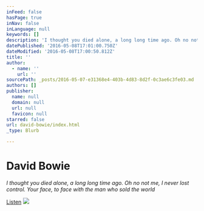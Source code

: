 ```yaml
---
inFeed: false
hasPage: true
inNav: false
inLanguage: null
keywords: []
description: 'I thought you died alone, a long long time ago. Oh no not me, I never lost control. Your face, to face with the man who sold the world'
datePublished: '2016-05-08T17:01:00.750Z'
dateModified: '2016-05-08T17:00:50.812Z'
title: ''
author:
  - name: ''
    url: ''
sourcePath: _posts/2016-05-07-e31368e4-403b-4d83-8d2f-0c3ae6c3fe03.md
authors: []
publisher:
  name: null
  domain: null
  url: null
  favicon: null
starred: false
url: david-bowie/index.html
_type: Blurb

---
```

# David Bowie

_I thought you died alone, a long long time ago. Oh no not me, I never lost control. Your face, to face with the man who sold the world_

[Listen][0]
![](https://s3-us-west-2.amazonaws.com/the-grid-img/p/d939fb46a79e36d76f82cc6f71fc0d8913cbe14c.jpg)

[0]: https://youtu.be/HSH--SJKVQQ?t=8
